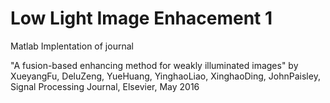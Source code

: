 # Low Light Image Enhacement 1
 
Matlab Implentation of journal 

"A fusion-based enhancing method for weakly illuminated images" by XueyangFu, DeluZeng, YueHuang, YinghaoLiao, XinghaoDing, JohnPaisley, Signal Processing Journal, Elsevier, May 2016 


